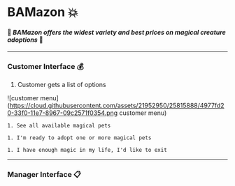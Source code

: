# BAMazon :boom:
#### :dragon: *BAMazon offers the widest variety and best prices on magical creature adoptions* :dragon:
___
### Customer Interface :moneybag:
1. Customer gets a list of options

![customer menu](https://cloud.githubusercontent.com/assets/21952950/25815888/4977fd20-33f0-11e7-8967-09c2571f0354.png customer menu)

    1. See all available magical pets

    1. I'm ready to adopt one or more magical pets

    1. I have enough magic in my life, I'd like to exit


___
### Manager Interface :clipboard:

